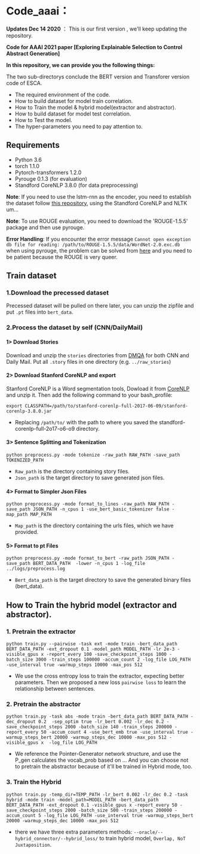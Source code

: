 # Code_aaai：

**Updates Dec 14 2020** ： This is our first version , we'll keep updating the repository.  

**Code for AAAI 2021 paper [Exploring Explainable Selection to Control Abstract Generation]**

**In this repository, we can provide you the following things:**

The two sub-directorys conclude the BERT version and Transforer version code of ESCA.
* The required environment of the code.
* How to build dataset for model train correlation. 
* How to Train the model & hybrid model(extractor and abstractor).
* How to build dataset for model test correlation. 
* How to Test the model.
* The hyper-parameters you need to pay attention to.

## Requirements
* Python 3.6
* torch 1.1.0
* Pytorch-transformers 1.2.0
* Pyrouge 0.1.3 (for evaluation)
* Standford CoreNLP 3.8.0 (for data preprocessing)

**Note**: If you need to use the lstm-rnn as the encoder, you need to establish the dataset follow [this repository](https://github.com/abisee/cnn-dailymail), using the Standford CoreNLP and NLTK um...

**Note**: To use ROUGE evaluation, you need to download the 'ROUGE-1.5.5' package and then use pyrouge.

**Error Handling**: If you encounter the error message `Cannot open exception db file for reading: /path/to/ROUGE-1.5.5/data/WordNet-2.0.exc.db` when using pyrouge, the problem can be solved from [here](https://github.com/tagucci/pythonrouge#error-handling) and you need to be patient because the ROUGE is very queer.

## Train dataset
### 1.Download the precessed dataset

Precessed dataset will be pulled on there later, you can unzip the zipfile and put `.pt` files into `bert_data`.

### 2.Process the dataset by self (CNN/DailyMail)

#### 1> Download Stories
Download and unzip the `stories` directories from [DMQA](http://cs.nyu.edu/~kcho/DMQA/) for both CNN and Daily Mail. Put all  `.story` files in one directory (e.g. `../raw_stories`)

#### 2> Download Stanford CoreNLP and export
Stanford CoreNLP is a Word segmentation tools, Dowload it from [CoreNLP](https://stanfordnlp.github.io/CoreNLP/) and unzip it. Then add the following command to your bash_profile:
```
export CLASSPATH=/path/to/stanford-corenlp-full-2017-06-09/stanford-corenlp-3.8.0.jar
```
* Replacing `/path/to/` with the path to where you saved the standford-corenlp-full-2o17-o6-o9 directory.

#### 3> Sentence Splitting and Tokenization
```
python preprocess.py -mode tokenize -raw_path RAW_PATH -save_path TOKENIZED_PATH
```
* `Raw_path` is the directory containing story files.
* `Json_path` is the target directory to save generated json files.

#### 4> Format to Simpler Json Files
```
python preprocess.py -mode format_to_lines -raw_path RAW_PATH -save_path JSON_PATH -n_cpus 1 -use_bert_basic_tokenizer false -map_path MAP_PATH
```
* `Map_path` is the directory containing the urls files, which we have provided.

#### 5> Format to pt Files
```
python preprocess.py -mode format_to_bert -raw_path JSON_PATH -save_path BERT_DATA_PATH  -lower -n_cpus 1 -log_file ../logs/preprocess.log
```
* `Bert_data_path` is the target directory to save the generated binary files (bert_data).

## How to Train the hybrid model (extractor and abstractor).

### 1. Pretrain the extractor
```
python train.py --pairwise -task ext -mode train -bert_data_path BERT_DATA_PATH -ext_dropout 0.1 -model_path MODEL_PATH -lr 2e-3 -visible_gpus x -report_every 100 -save_checkpoint_steps 1000 -batch_size 3000 -train_steps 100000 -accum_count 2 -log_file LOG_PATH -use_interval true -warmup_steps 10000 -max_pos 512
```

* We use the cross entropy loss to train the extractor, expecting better parameters. Then we proposed a new loss `pairwise loss` to learn the relationship between sentences.

### 2. Pretrain the abstractor
```
python train.py -task abs -mode train -bert_data_path BERT_DATA_PATH -dec_dropout 0.2  -sep_optim true -lr_bert 0.002 -lr_dec 0.2 -save_checkpoint_steps 2000 -batch_size 140 -train_steps 200000 -report_every 50 -accum_count 4 -use_bert_emb true -use_interval true -warmup_steps_bert 20000 -warmup_steps_dec 10000 -max_pos 512 -visible_gpus x  -log_file LOG_PATH
```
* We reference the Pointer-Generator network structure, and use the P_gen calculates the vocab_prob based on ... And you can choose not to pretrain the abstractor because of it'll be trained in Hybrid mode, too.

### 3. Train the Hybrid
```
python train.py -temp_dir=TEMP_PATH -lr_bert 0.002 -lr_dec 0.2 -task hybrid -mode train -model_path=MODEL_PATH -bert_data_path BERT_DATA_PATH -ext_dropout 0.1 -visible_gpus x -report_every 50 -save_checkpoint_steps 2000 -batch_size 500 -train_steps 200000 -accum_count 5 -log_file LOG_PATH -use_interval true -warmup_steps_bert 20000 -warmup_steps_dec 10000 -max_pos 512
```
* there we have three extra parameters methods: `--oracle/--hybrid_connector/--hybrid_loss/` to train hybrid model, `Overlap, NoT Juxtaposition`.















